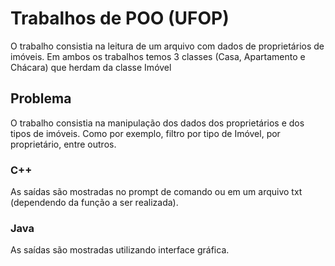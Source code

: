 # Trabalhos de POO (UFOP)

O trabalho consistia na leitura de um arquivo com dados de proprietários de imóveis. Em ambos os trabalhos temos 3 classes (Casa, Apartamento e Chácara) que herdam da classe Imóvel

## Problema

O trabalho consistia na manipulação dos dados dos proprietários e dos tipos de imóveis. Como por exemplo, filtro por tipo de Imóvel, por proprietário, entre outros.

### C++

As saídas são mostradas no prompt de comando ou em um arquivo txt (dependendo da função a ser realizada).

### Java

As saídas são mostradas utilizando interface gráfica.
